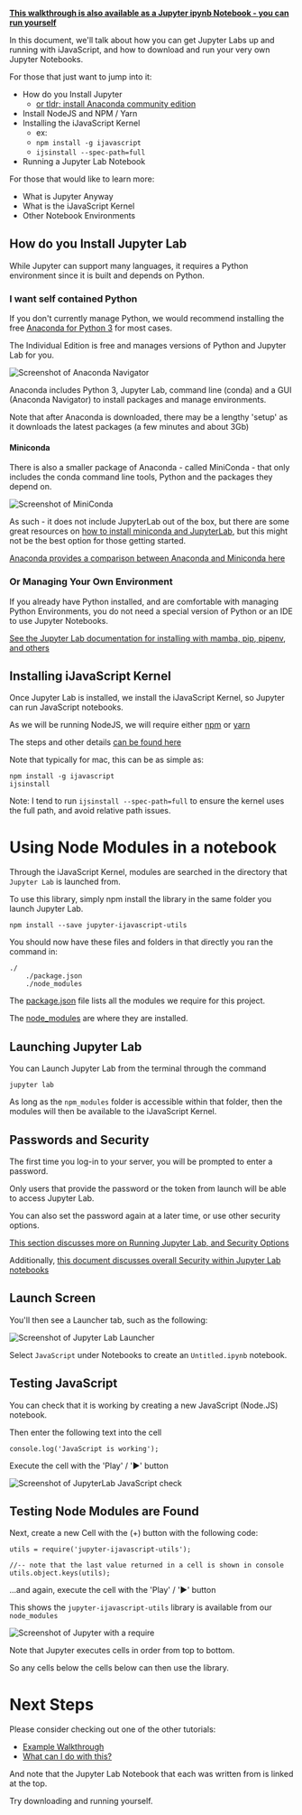 **[This walkthrough is also available as a Jupyter ipynb Notebook - you can run yourself](notebooks/ex_Setup.ipynb)**

In this document, we'll talk about how you can get Jupyter Labs up and running with iJavaScript, and how to download and run your very own Jupyter Notebooks.

For those that just want to jump into it:

* How do you Install Jupyter
   * [or tldr; install Anaconda community edition](https://www.anaconda.com/products/distribution)
* Install NodeJS and NPM / Yarn
* Installing the iJavaScript Kernel
   * ex:
   * `npm install -g ijavascript`
   * `ijsinstall --spec-path=full`
* Running a Jupyter Lab Notebook

For those that would like to learn more:

* What is Jupyter Anyway
* What is the iJavaScript Kernel
* Other Notebook Environments

## How do you Install Jupyter Lab

While Jupyter can support many languages, it requires a Python environment since it is built and depends on Python.

### I want self contained Python

If you don't currently manage Python, we would recommend installing the free [Anaconda for Python 3](https://www.anaconda.com/download) for most cases.

The Individual Edition is free and manages versions of Python and Jupyter Lab for you.

![Screenshot of Anaconda Navigator](img/Anaconda_NavigatorHome.png)

Anaconda includes Python 3, Jupyter Lab, command line (conda) and a GUI (Anaconda Navigator) to install packages and manage environments.

Note that after Anaconda is downloaded, there may be a lengthy 'setup' as it downloads the latest packages (a few minutes and about 3Gb)

#### Miniconda

There is also a smaller package of Anaconda - called MiniConda - that only includes the conda command line tools, Python and the packages they depend on.

![Screenshot of MiniConda](img/Anaconda_MiniCondaHome.png)

As such - it does not include JupyterLab out of the box, but there are some great resources on [how to install miniconda and JupyterLab](https://betterprogramming.pub/how-to-use-miniconda-with-python-and-jupyterlab-5ce07845e818), but this might not be the best option for those getting started.

[Anaconda provides a comparison between Anaconda and Miniconda here](https://docs.conda.io/projects/conda/en/latest/user-guide/install/download.html#anaconda-or-miniconda)

### Or Managing Your Own Environment

If you already have Python installed, and are comfortable with managing Python Environments,
you do not need a special version of Python or an IDE to use Jupyter Notebooks.

[See the Jupyter Lab documentation for installing with mamba, pip, pipenv, and others](https://jupyterlab.readthedocs.io/en/stable/getting_started/installation.html)

## Installing iJavaScript Kernel

Once Jupyter Lab is installed, we install the iJavaScript Kernel, so Jupyter can run JavaScript notebooks.

As we will be running NodeJS, we will require either [npm](https://docs.npmjs.com/downloading-and-installing-node-js-and-npm) or [yarn](https://classic.yarnpkg.com/lang/en/docs/install/)

The steps and other details [can be found here](https://n-riesco.github.io/ijavascript/doc/install.md.html)

Note that typically for mac, this can be as simple as:

```
npm install -g ijavascript
ijsinstall
```

Note: I tend to run `ijsinstall --spec-path=full` to ensure the kernel uses the full path, and avoid relative path issues.

# Using Node Modules in a notebook

Through the iJavaScript Kernel, modules are searched in the directory that `Jupyter Lab` is launched from.

To use this library, simply npm install the library in the same folder you launch Jupyter Lab.

```
npm install --save jupyter-ijavascript-utils
```

You should now have these files and folders in that directly you ran the command in:

```
./
    ./package.json
    ./node_modules
```

The [package.json](https://docs.npmjs.com/cli/v7/configuring-npm/package-json) file lists all the modules we require for this project.

The [node_modules](https://docs.npmjs.com/cli/v7/configuring-npm/folders#node-modules) are where they are installed.

## Launching Jupyter Lab

You can Launch Jupyter Lab from the terminal through the command

```
jupyter lab
```

As long as the `npm_modules` folder is accessible within that folder, then the modules will then be available to the iJavaScript Kernel.

## Passwords and Security

The first time you log-in to your server, you will be prompted to enter a password.

Only users that provide the password or the token from launch will be able to access Jupyter Lab.

You can also set the password again at a later time, or use other security options.

[This section discusses more on Running Jupyter Lab, and Security Options](https://jupyter-notebook.readthedocs.io/en/stable/public_server.html#notebook-server-security)

Additionally, [this document discusses overall Security within Jupyter Lab notebooks](https://jupyter-notebook.readthedocs.io/en/stable/security.html)

## Launch Screen

You'll then see a Launcher tab, such as the following:

![Screenshot of Jupyter Lab Launcher](img/setup_nodeKernel.png)

Select `JavaScript` under Notebooks to create an `Untitled.ipynb` notebook.

## Testing JavaScript

You can check that it is working by creating a new JavaScript (Node.JS) notebook.

Then enter the following text into the cell

```
console.log('JavaScript is working');
```

Execute the cell with the 'Play' / '▶' button

![Screenshot of JupyterLab JavaScript check](img/JupyterLab_CheckWorking.png)

## Testing Node Modules are Found

Next, create a new Cell with the (+) button with the following code:

```
utils = require('jupyter-ijavascript-utils');

//-- note that the last value returned in a cell is shown in console
utils.object.keys(utils);
```

...and again, execute the cell with the 'Play' / '▶' button

This shows the `jupyter-ijavascript-utils` library is available from our `node_modules`

![Screenshot of Jupyter with a require](img/howToUse_require.png)

Note that Jupyter executes cells in order from top to bottom.

So any cells below the cells below can then use the library.

# Next Steps

Please consider checking out one of the other tutorials:

* [Example Walkthrough](https://jupyter-ijavascript-utils.onrender.com/tutorial-exampleWalkthrough.html)
* [What can I do with this?](https://jupyter-ijavascript-utils.onrender.com/tutorial-whatCanDo.html)

And note that the Jupyter Lab Notebook that each was written from is linked at the top.
                             
Try downloading and running yourself.
